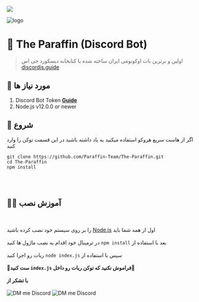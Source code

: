 [![](https://img.shields.io/discord/796767783354368030.svg?logo=discord&colorB=7289DA)](https://paraffin.site)

![logo](https://cdn.discordapp.com/attachments/799297746217467944/808615086872068206/bandicam_2021-02-08_23-56-12-294.jpg)

# 🤖 The Paraffin (Discord Bot)
> اولین و برترین بات اوکونومی ایران ساخته شده با کتابخانه دیسکورد جی اس [discordjs.guide](https://discordjs.guide)

## 🔧 مورد نیاز ها
1. Discord Bot Token **[Guide](https://discordjs.guide/preparations/setting-up-a-bot-application.html#creating-your-bot)**
2. Node.js v12.0.0 or newer

## 🚀 شروع

اگر از هاست سریع هروکو استفاده میکنید به یاد داشته باشید در این قسمت توکن را وارد کنید

```
git clone https://github.com/Paraffin-Team/The-Paraffin.git
cd The-Paraffin
npm install
```
<br><br>

## 👨‍🏫 آموزش نصب

<br><br>
را بر روی سیستم خود نصب کرده باشید <a href="https://nodejs.org/en/">Node.js</a> اول از همه شما باید 
<br><br>
در ترمینال خود اقدام به نصب ماژول ها کنید `npm install` بعد با استفاده از 
<br><br>
ربات رو اجرا کنید `node index.js` سپس با استفاده از 
<br><br>
**🔴ست کنید `index.js` فراموش نکنید که توکن ربات رو داخل🔴**
<br><br>
**با تشکر از**
<br><br>
![DM me Discord](https://discord.c99.nl/widget/theme-1/488958506280550402.png)
![DM me Discord](https://discord.c99.nl/widget/theme-1/490519932292038659.png)
